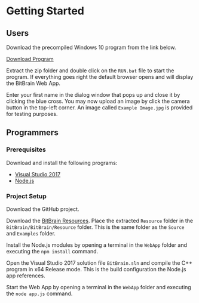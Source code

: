 # Getting Started

## Users

Download the precompiled Windows 10 program from the link below.

[Download Program](https://1drv.ms/f/s!Agd2rQRMWbLZvA8sq7ofLVoG7Ut4)

Extract the zip folder and double click on the `RUN.bat` file to start the program. If everything goes right the default browser opens and will display the BitBrain Web App.

Enter your first name in the dialog window that pops up and close it by clicking the blue cross. You may now upload an image by click the camera button in the top-left corner. An image called `Example Image.jpg` is provided for testing purposes.

## Programmers

### Prerequisites

Download and install the following programs:

- [Visual Studio 2017](https://visualstudio.microsoft.com/downloads/)
- [Node.js](https://nodejs.org/en/download/)

### Project Setup

Download the GitHub project.

Download the [BitBrain Resources](https://1drv.ms/f/s!Agd2rQRMWbLZvA6Nxk2b4NoNTNsV). Place the extracted `Resource` folder in the `BitBrain/BitBrain/Resource` folder. This is the same folder as the `Source` and `Examples` folder.

Install the Node.js modules by opening a terminal in the `WebApp` folder and executing the `npm install` command.

Open the Visual Studio 2017 solution file `BitBrain.sln` and compile the C++ program in x64 Release mode. This is the build configuration the Node.js app references.

Start the Web App by opening a terminal in the `WebApp` folder and executing the `node app.js` command.
